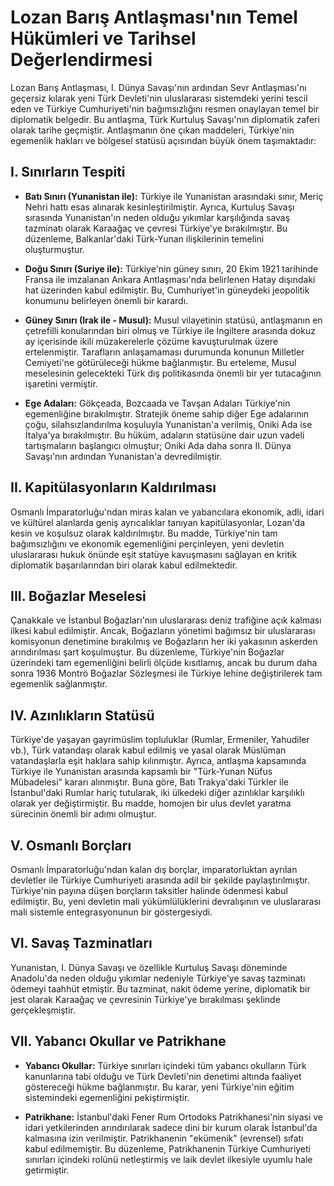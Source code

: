 # Lozan Barış Antlaşması'nın Temel Hükümleri ve Tarihsel Değerlendirmesi

Lozan Barış Antlaşması, I. Dünya Savaşı'nın ardından Sevr Antlaşması'nı geçersiz kılarak yeni Türk Devleti'nin uluslararası sistemdeki yerini tescil eden ve Türkiye Cumhuriyeti'nin bağımsızlığını resmen onaylayan temel bir diplomatik belgedir. Bu antlaşma, Türk Kurtuluş Savaşı'nın diplomatik zaferi olarak tarihe geçmiştir. Antlaşmanın öne çıkan maddeleri, Türkiye'nin egemenlik hakları ve bölgesel statüsü açısından büyük önem taşımaktadır:

## I. Sınırların Tespiti

*   **Batı Sınırı (Yunanistan ile):** Türkiye ile Yunanistan arasındaki sınır, Meriç Nehri hattı esas alınarak kesinleştirilmiştir. Ayrıca, Kurtuluş Savaşı sırasında Yunanistan'ın neden olduğu yıkımlar karşılığında savaş tazminatı olarak Karaağaç ve çevresi Türkiye'ye bırakılmıştır. Bu düzenleme, Balkanlar'daki Türk-Yunan ilişkilerinin temelini oluşturmuştur.

*   **Doğu Sınırı (Suriye ile):** Türkiye'nin güney sınırı, 20 Ekim 1921 tarihinde Fransa ile imzalanan Ankara Antlaşması'nda belirlenen Hatay dışındaki hat üzerinden kabul edilmiştir. Bu, Cumhuriyet'in güneydeki jeopolitik konumunu belirleyen önemli bir karardı.

*   **Güney Sınırı (Irak ile - Musul):** Musul vilayetinin statüsü, antlaşmanın en çetrefilli konularından biri olmuş ve Türkiye ile İngiltere arasında dokuz ay içerisinde ikili müzakerelerle çözüme kavuşturulmak üzere ertelenmiştir. Tarafların anlaşamaması durumunda konunun Milletler Cemiyeti'ne götürüleceği hükme bağlanmıştır. Bu erteleme, Musul meselesinin gelecekteki Türk dış politikasında önemli bir yer tutacağının işaretini vermiştir.

*   **Ege Adaları:** Gökçeada, Bozcaada ve Tavşan Adaları Türkiye'nin egemenliğine bırakılmıştır. Stratejik öneme sahip diğer Ege adalarının çoğu, silahsızlandırılma koşuluyla Yunanistan'a verilmiş, Oniki Ada ise İtalya'ya bırakılmıştır. Bu hüküm, adaların statüsüne dair uzun vadeli tartışmaların başlangıcı olmuştur; Oniki Ada daha sonra II. Dünya Savaşı'nın ardından Yunanistan'a devredilmiştir.

## II. Kapitülasyonların Kaldırılması

Osmanlı İmparatorluğu'ndan miras kalan ve yabancılara ekonomik, adli, idari ve kültürel alanlarda geniş ayrıcalıklar tanıyan kapitülasyonlar, Lozan'da kesin ve koşulsuz olarak kaldırılmıştır. Bu madde, Türkiye'nin tam bağımsızlığını ve ekonomik egemenliğini perçinleyen, yeni devletin uluslararası hukuk önünde eşit statüye kavuşmasını sağlayan en kritik diplomatik başarılarından biri olarak kabul edilmektedir.

## III. Boğazlar Meselesi

Çanakkale ve İstanbul Boğazları'nın uluslararası deniz trafiğine açık kalması ilkesi kabul edilmiştir. Ancak, Boğazların yönetimi bağımsız bir uluslararası komisyonun denetimine bırakılmış ve Boğazların her iki yakasının askerden arındırılması şart koşulmuştur. Bu düzenleme, Türkiye'nin Boğazlar üzerindeki tam egemenliğini belirli ölçüde kısıtlamış, ancak bu durum daha sonra 1936 Montrö Boğazlar Sözleşmesi ile Türkiye lehine değiştirilerek tam egemenlik sağlanmıştır.

## IV. Azınlıkların Statüsü

Türkiye'de yaşayan gayrimüslim topluluklar (Rumlar, Ermeniler, Yahudiler vb.), Türk vatandaşı olarak kabul edilmiş ve yasal olarak Müslüman vatandaşlarla eşit haklara sahip kılınmıştır. Ayrıca, antlaşma kapsamında Türkiye ile Yunanistan arasında kapsamlı bir "Türk-Yunan Nüfus Mübadelesi" kararı alınmıştır. Buna göre, Batı Trakya'daki Türkler ile İstanbul'daki Rumlar hariç tutularak, iki ülkedeki diğer azınlıklar karşılıklı olarak yer değiştirmiştir. Bu madde, homojen bir ulus devlet yaratma sürecinin önemli bir adımı olmuştur.

## V. Osmanlı Borçları

Osmanlı İmparatorluğu'ndan kalan dış borçlar, imparatorluktan ayrılan devletler ile Türkiye Cumhuriyeti arasında adil bir şekilde paylaştırılmıştır. Türkiye'nin payına düşen borçların taksitler halinde ödenmesi kabul edilmiştir. Bu, yeni devletin mali yükümlülüklerini devralışının ve uluslararası mali sistemle entegrasyonunun bir göstergesiydi.

## VI. Savaş Tazminatları

Yunanistan, I. Dünya Savaşı ve özellikle Kurtuluş Savaşı döneminde Anadolu'da neden olduğu yıkımlar nedeniyle Türkiye'ye savaş tazminatı ödemeyi taahhüt etmiştir. Bu tazminat, nakit ödeme yerine, diplomatik bir jest olarak Karaağaç ve çevresinin Türkiye'ye bırakılması şeklinde gerçekleşmiştir.

## VII. Yabancı Okullar ve Patrikhane

*   **Yabancı Okullar:** Türkiye sınırları içindeki tüm yabancı okulların Türk kanunlarına tabi olduğu ve Türk Devleti'nin denetimi altında faaliyet göstereceği hükme bağlanmıştır. Bu karar, yeni Türkiye'nin eğitim sistemindeki egemenliğini pekiştirmiştir.

*   **Patrikhane:** İstanbul'daki Fener Rum Ortodoks Patrikhanesi'nin siyasi ve idari yetkilerinden arındırılarak sadece dini bir kurum olarak İstanbul'da kalmasına izin verilmiştir. Patrikhanenin "ekümenik" (evrensel) sıfatı kabul edilmemiştir. Bu düzenleme, Patrikhanenin Türkiye Cumhuriyeti sınırları içindeki rolünü netleştirmiş ve laik devlet ilkesiyle uyumlu hale getirmiştir.